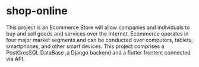 # shop-online
This project is an Ecommerce Store will allow companies and individuals to buy and sell goods and services over the Internet. Ecommerce operates in four major market segments and can be conducted over computers, tablets, smartphones, and other smart devices. This project comprises  a PostGresSQL DataBase ,a Django backend and a flutter frontent connected via API.
